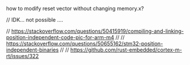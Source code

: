 how to modify reset vector without changing memory.x?

// IDK...
not possible ....

// https://stackoverflow.com/questions/50415919/compiling-and-linking-position-independent-code-pic-for-arm-m4
//
// https://stackoverflow.com/questions/50655162/stm32-position-independent-binaries
//
// https://github.com/rust-embedded/cortex-m-rt/issues/322
